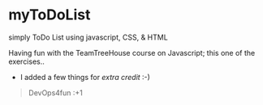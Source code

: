 # myToDoList
simply ToDo List using javascript, CSS, &amp; HTML

Having fun with the TeamTreeHouse course on Javascript; this one of the exercises..
 - I added a few things for *extra credit* :-)

> DevOps4fun :+1

